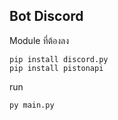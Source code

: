 ## Bot Discord

Module ที่ต้องลง
```
pip install discord.py
pip install pistonapi
```
run 
```
py main.py
```
